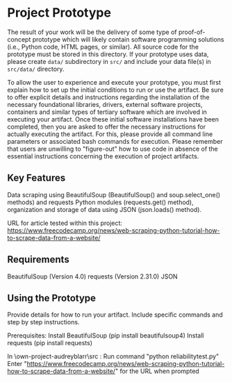 # Project Prototype

The result of your work will be the delivery of some type of proof-of-concept prototype which will likely contain software programming solutions (i.e., Python code, HTML pages, or similar). All source code for the prototype must be stored in this directory. If your prototype uses data, please create `data/` subdirectory in `src/` and include your data file(s) in `src/data/` directory.

To allow the user to experience and execute your prototype, you must first explain how to set up the initial conditions to run or use the artifact. Be sure to offer explicit details and instructions regarding the installation of the necessary foundational libraries, drivers, external software projects, containers and similar types of tertiary software which are involved in executing your artifact. Once these initial software installations have been completed, then you are asked to offer the necessary instructions for actually executing the artifact. For this, please provide all command line parameters or associated bash commands for execution. Please remember that users are unwilling to "figure-out" how to use code in absence of the essential instructions concerning the execution of project artifacts.

## Key Features

Data scraping using BeautifulSoup (BeautifulSoup() and soup.select_one() methods) and requests Python modules (requests.get() method), organization and storage of data using JSON (json.loads() method).

URL for article tested within this project: https://www.freecodecamp.org/news/web-scraping-python-tutorial-how-to-scrape-data-from-a-website/ 

## Requirements

BeautifulSoup (Version 4.0)
requests (Version 2.31.0)
JSON

## Using the Prototype

Provide details for how to run your artifact. Include specific commands and step by step instructions.

Prerequisites:
Install BeautifulSoup (pip install beautifulsoup4)
Install requests (pip install requests)

In \own-project-audreyblarr\src :
Run command "python reliabilitytest.py"
Enter "https://www.freecodecamp.org/news/web-scraping-python-tutorial-how-to-scrape-data-from-a-website/" for the URL when prompted
